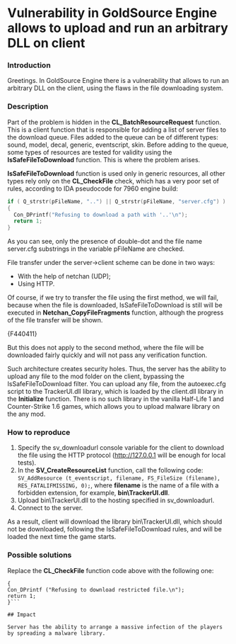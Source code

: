 # Vulnerability in GoldSource Engine allows to upload and run an arbitrary DLL on client

### Introduction

Greetings. In GoldSource Engine there is a vulnerability that allows to run an arbitrary DLL on the client, using the flaws in the file downloading system.

### Description

Part of the problem is hidden in the **CL_BatchResourceRequest** function. This is a client function that is responsible for adding a list of server files to the download queue. Files added to the queue can be of different types: sound, model, decal, generic, eventscript, skin. Before adding to the queue, some types of resources are tested for validity using the **IsSafeFileToDownload** function. This is where the problem arises.

**IsSafeFileToDownload** function is used only in generic resources, all other types rely only on the **CL_CheckFile** check, which has a very poor set of rules, according to IDA pseudocode for 7960 engine build:

```cpp
if ( Q_strstr(pFileName, "..") || Q_strstr(pFileName, "server.cfg") )
{
  Con_DPrintf("Refusing to download a path with '..'\n");
  return 1;
}
```

As you can see, only the presence of double-dot and the file name server.cfg substrings in the variable pFileName are checked.

File transfer under the server->client scheme can be done in two ways:

* With the help of netchan (UDP);
* Using HTTP.

Of course, if we try to transfer the file using the first method, we will fail, because when the file is downloaded, IsSafeFileToDownload is still will be executed in **Netchan_CopyFileFragments** function, although the progress of the file transfer will be shown.

{F440411}

But this does not apply to the second method, where the file will be downloaded fairly quickly and will not pass any verification function.

Such architecture creates security holes. Thus, the server has the ability to upload any file to the mod folder on the client, bypassing the IsSafeFileToDownload filter. You can upload any file, from the autoexec.cfg script to the TrackerUI.dll library, which is loaded by the client.dll library in the **Initialize** function. There is no such library in the vanilla Half-Life 1 and Counter-Strike 1.6 games, which allows you to upload malware library on the any mod.

### How to reproduce

1. Specify the sv_downloadurl console variable for the client to download the file using the HTTP protocol (http://127.0.0.1 will be enough for local tests).
2. In the **SV_CreateResourceList** function, call the following code: ```SV_AddResource (t_eventscript, filename, FS_FileSize (filename), RES_FATALIFMISSING, 0);```, where **filename** is the name of a file with a forbidden extension, for example, **bin\TrackerUI.dll**.
3. Upload bin\TrackerUI.dll to the hosting specified in sv_downloadurl.
4. Connect to the server.

As a result, client will download the library bin\TrackerUI.dll, which should not be downloaded, following the IsSafeFileToDownload rules, and will be loaded the next time the game starts.

### Possible solutions

Replace the **CL_CheckFile** function code above with the following one:

```if (! IsSafeFileToDownload (pFileName) )
{
Con_DPrintf ("Refusing to download restricted file.\n");
return 1;
}```

## Impact

Server has the ability to arrange a massive infection of the players by spreading a malware library.